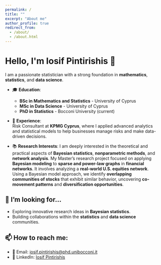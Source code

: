 ```yaml
---
permalink: /
title: ""
excerpt: "About me"
author_profile: true
redirect_from: 
  - /about/
  - /about.html
---
```


# Hello, I'm Iosif Pintirishis 👋

I am a passionate statistician with a strong foundation in **mathematics**, **statistics**, and **data science**. 

- 🎓 **Education**:  
  - **BSc in Mathematics and Statistics** - University of Cyprus
  - **MSc in Data Science** - University of Cyprus
  - **PhD in Statistics** - Bocconi University (current)

- 💼 **Experience**:  
  Risk Consultant at **KPMG Cyprus**, where I applied advanced analytics and statistical models to help businesses manage risks and make data-driven decisions.

- 📚 **Research Interests**:
  I am deeply interested in the theoretical and practical aspects of **Bayesian statistics**, **nonparametric methods**, and **network analysis**.
My Master’s research project focused on applying **Bayesian modeling** to **sparse and power-law graphs** in **financial networks**. It involves analyzing a **real-world U.S. equities network**. Using a Bayesian model approach, we identify **overlapping communities of stocks** that exhibit similar behavior, uncovering **co-movement patterns** and **diversification opportunities**.

## 🤔 I’m looking for...
- Exploring innovative research ideas in **Bayesian statistics**.
- Building collaborations within the **statistics** and **data science** communities.


## 📫 How to reach me:
- 📧 Email: [iosif.pintirishis@phd.unibocconi.it](iosif.pintirishis@phd.unibocconi.it)
- 💼 LinkedIn: [Iosif Pintirishis](https://www.linkedin.com/in/iosif-pintirishis-a69387244/)




